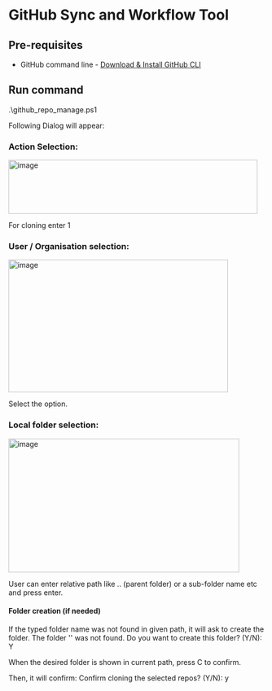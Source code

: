 # GitHub Sync and Workflow Tool

## Pre-requisites
* GitHub command line - [Download & Install GitHub CLI]([url](https://cli.github.com/))

## Run command
.\github_repo_manage.ps1


Following Dialog will appear:
### Action Selection:
<img width="489" height="106" alt="image" src="https://github.com/user-attachments/assets/9d5bccca-1f52-483a-8962-7200fe2ac1cc" />

For cloning enter 1

### User / Organisation selection:

<img width="431" height="261" alt="image" src="https://github.com/user-attachments/assets/3e3c9e9b-d5b2-4f4f-be3e-f077e7a8d058" />

Select the option.

### Local folder selection:
<img width="453" height="263" alt="image" src="https://github.com/user-attachments/assets/aa117199-6705-490f-942c-62caac76b484" />

User can enter relative path like .. (parent folder) or a sub-folder name etc and press enter.

#### Folder creation (if needed)
If the typed folder name was not found in given path, it will ask to create the folder.
The folder '<new folder name>' was not found.
Do you want to create this folder? (Y/N): Y


When the desired folder is shown in current path, press C to confirm.

Then, it will confirm:
Confirm cloning the selected repos? (Y/N): y
